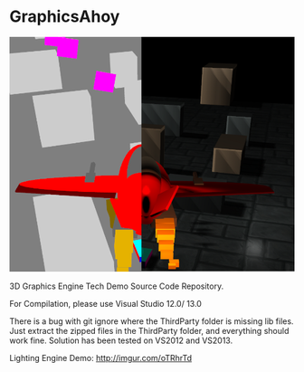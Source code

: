 # GraphicsAhoy

![](https://github.com/provencher/GraphicsAhoy/blob/master/ShaderDemo.jpg)

3D Graphics Engine Tech Demo Source Code Repository.

For Compilation, please use Visual Studio 12.0/ 13.0

There is a bug with git ignore where the ThirdParty folder is missing lib files. Just extract the zipped files in the ThirdParty folder, and everything should work fine. Solution has been tested on VS2012 and VS2013.


Lighting Engine Demo:
http://imgur.com/oTRhrTd


